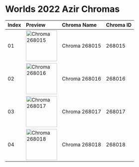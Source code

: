 # Worlds 2022 Azir Chromas

| Index | Preview | Chroma Name | Chroma ID |
|:---|:---|:---|:---|
| 01 | <img src='https://raw.communitydragon.org/latest/plugins/rcp-be-lol-game-data/global/default/v1/champion-chroma-images/268/268015.png' alt='Chroma 268015' width='100'> | Chroma 268015 | 268015 |
| 02 | <img src='https://raw.communitydragon.org/latest/plugins/rcp-be-lol-game-data/global/default/v1/champion-chroma-images/268/268016.png' alt='Chroma 268016' width='100'> | Chroma 268016 | 268016 |
| 03 | <img src='https://raw.communitydragon.org/latest/plugins/rcp-be-lol-game-data/global/default/v1/champion-chroma-images/268/268017.png' alt='Chroma 268017' width='100'> | Chroma 268017 | 268017 |
| 04 | <img src='https://raw.communitydragon.org/latest/plugins/rcp-be-lol-game-data/global/default/v1/champion-chroma-images/268/268018.png' alt='Chroma 268018' width='100'> | Chroma 268018 | 268018 |
